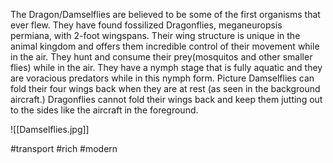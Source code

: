 The Dragon/Damselflies are believed to be some of the first organisms that ever flew. They have found fossilized Dragonflies, meganeuropsis permiana, with 2-foot wingspans. Their wing structure is unique in the animal kingdom and offers them incredible control of their movement while in the air. They hunt and consume their prey(mosquitos and other smaller flies) while in the air. They have a nymph stage that is fully aquatic and they are voracious predators while in this nymph form. Picture Damselflies can fold their four wings back when they are at rest (as seen in the background aircraft.) Dragonflies cannot fold their wings back and keep them jutting out to the sides like the aircraft in the foreground.

![[Damselflies.jpg]]

#transport #rich #modern